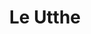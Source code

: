 ---
title: "Le Utthe"
url: /ciudad-autonoma-de-buenos-aires/le-utthe-avenida-cabildo/
shop: ropa
---